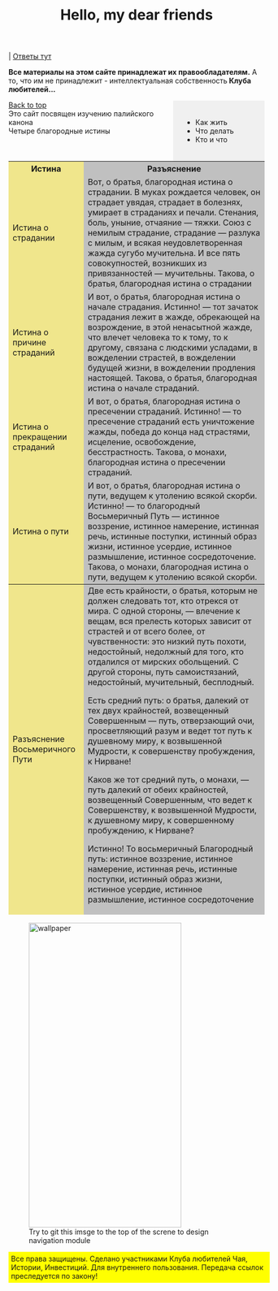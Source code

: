 <!DOCTYPE html>
<html lang = "en">
<head>
<meta charset = "UTF-8">
<title>How to live this life</title>
<link rel="icon" type="image/x-icon" href="favicon.ico">
<script src="https://kit.fontawesome.com/e6c912159e.js" crossorigin="anonymous"></script>
<script>
    document.createElement('aside');
</script>
<style>
    aside {
     background: #f0f0f0;
     padding: 20px;
     width: 140px;
     float: right;
 </style>
 <style>
    footer {
     background: yellow;
     padding: 1%;
     width: 100%;
     float: left;  
 </style>
</head> 

<header>
    <h1> Hello, my dear friends </h1>
</header>
<body id="top">
<nav><a href="Untitled-1.html" target="_blank"><i class="fas fa-torii-gate" aria-label="fa-torii-gate"></i></a> | <a href="http://google.com" target="_blank">Ответы тут</a> </nav>
<p><b> Все материалы на этом сайте принадлежат их правообладателям.</b> А то, что  им не принадлежит -  интеллектуальная собственность<strong> Клуба любителей...</strong> </p>
<main></main>

<aside>
<ul>
    <li>Как жить</li>
    <li>Что делать</li>
    <li>Кто и что</li>
</ul>
</aside>
<a href="#top">Back to top</a>
  <article>
      Это сайт посвящен изучению палийского канона
  </article>
  <table border: 1px solid grey>
    <colgroup>
    <col span="1" style="background:Khaki"><!-- С помощью этой конструкции задаем цвет фона для первых двух столбцов таблицы-->
    <col style="background-color:silver"><!-- Задаем цвет фона для следующего (одного) столбца таблицы-->
  </colgroup>
  <thead>
  Четыре благородные истины</thead>
  <tbody>
  <tr><th>Истина</th><th>Разъяснение</th></tr>
  <tr><td>Истина о страдании</td><td>Вот, о братья, благородная истина о страдании. В муках рождается человек, он страдает увядая, страдает в болезнях, умирает в страданиях и печали. Стенания, боль, уныние, отчаяние — тяжки. Союз с немилым страдание, страдание — разлука с милым, и всякая неудовлетворенная жажда сугубо мучительна. И все пять совокупностей, возникших из привязанностей — мучительны. Такова, о братья, благородная истина о страдании</td></tr>
  <tr><td>Истина о причине страданий </td><td>И вот, о братья, благородная истина о начале страдания. Истинно! — тот зачаток страдания лежит в жажде, обрекающей на возрождение, в этой ненасытной жажде, что влечет человека то к тому, то к другому, связана с людскими усладами, в вожделении страстей, в вожделении будущей жизни, в вожделении продления настоящей. Такова, о братья, благородная истина о начале страданий.</td></tr>
  <tr><td>Истина о прекращении страданий</td><td>	И вот, о братья, благородная истина о пресечении страданий. Истинно! — то пресечение страданий есть уничтожение жажды, победа до конца над страстями, исцеление, освобождение, бесстрастность. Такова, о монахи, благородная истина о пресечении страданий.</td></tr>
  <tr><td>Истина о пути</td><td>И вот, о братья, благородная истина о пути, ведущем к утолению всякой скорби. Истинно! — то благородный Восьмеричный Путь — истинное воззрение, истинное намерение, истинная речь, истинные поступки, истинный образ жизни, истинное усердие, истинное размышление, истинное сосредоточение. Такова, о монахи, благородная истина о пути, ведущем к утолению всякой скорби.</td></tr>
  </tbody>
  <tfoot>
  <tr><td>Разъяснение Восьмеричного Пути</td><td>Две есть крайности, о братья, которым не должен следовать тот, кто отрекся от мира. С одной стороны, — влечение к вещам, вся прелесть которых зависит от страстей и от всего более, от чувственности: это низкий путь похоти, недостойный, недолжный для того, кто отдалился от мирских обольщений. С другой стороны, путь самоистязаний, недостойный, мучительный, бесплодный.

Есть средний путь: о братья, далекий от тех двух крайностей, возвещенный Совершенным — путь, отверзающий очи, просветляющий разум и ведет тот путь к душевному миру, к возвышенной Мудрости, к совершенству пробуждения, к Нирване!

Каков же тот средний путь, о монахи, — путь далекий от обеих крайностей, возвещенный Совершенным, что ведет к Совершенству, к возвышенной Мудрости, к душевному миру, к совершенному пробуждению, к Нирване?

Истинно! То восьмеричный Благородный путь: истинное воззрение, истинное намерение, истинная речь, истинные поступки, истинный образ жизни, истинное усердие, истинное размышление, истинное сосредоточение</td></tr>
  </tfoot>
  </table>
  <figure>
  <a href="http://www.yandex.ru" target="_blank"> <img src = "china.jpg" width="300px" height="600px" alt = "wallpaper" ></a>
  <figcaption>Try to git this imsge to the top of the screne to design navigation module</figcaption>
  </figure>
</body>
<footer>
<i class="fas fa-torii-gate"></i>
Все права защищены. Сделано участниками Клуба любителей Чая, Истории, Инвестиций. Для внутреннего пользования. Передача ссылок преследуется по закону!
<i class="fas fa-torii-gate"></i>
</footer>
</html>

